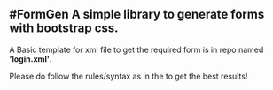 #FormGen
A simple library to generate forms with bootstrap css.</br>
---
A Basic template for xml file to get the required form is in repo named <b>'login.xml'</b>.

Please do follow the rules/syntax as in the to get the best results!
